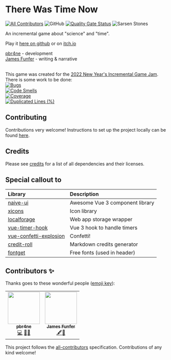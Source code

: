 # There Was Time Now
<!-- ALL-CONTRIBUTORS-BADGE:START - manually created to include non-github users -->
[![All Contributors](https://img.shields.io/badge/all_contributors-2-orange.svg?style=flat-square)](#contributors-)<!-- ALL-CONTRIBUTORS-BADGE:END -->
![GitHub](https://img.shields.io/github/license/pbr4ne/there-was-time-now)
[![Quality Gate Status](https://sonarcloud.io/api/project_badges/measure?project=pbr4ne_there-was-time-now&metric=alert_status)](https://sonarcloud.io/summary/new_code?id=pbr4ne_there-was-time-now)
![Sarsen Stones](https://img.shields.io/badge/sarsen%20stones-49-%234361EE)

An incremental game about "science" and "time".

Play it [here on github](https://pbr4ne.github.io/there-was-time-now) or on [itch.io](https://pbrane.itch.io/there-was-time-now)<br>

[pbr4ne](https://github.com/pbr4ne) - development<br>
[James Funfer](https://jamesfunfer.com) - writing & narrative<br><br>

This game was created for the [2022 New Year's Incremental Game Jam](https://itch.io/jam/new-years-incremental-game-jam/entries). There is some work to be done:<br>
[![Bugs](https://sonarcloud.io/api/project_badges/measure?project=pbr4ne_there-was-time-now&metric=bugs)](https://sonarcloud.io/summary/new_code?id=pbr4ne_there-was-time-now)<br>
[![Code Smells](https://sonarcloud.io/api/project_badges/measure?project=pbr4ne_there-was-time-now&metric=code_smells)](https://sonarcloud.io/summary/new_code?id=pbr4ne_there-was-time-now)<br>
[![Coverage](https://sonarcloud.io/api/project_badges/measure?project=pbr4ne_there-was-time-now&metric=coverage)](https://sonarcloud.io/summary/new_code?id=pbr4ne_there-was-time-now)<br>
[![Duplicated Lines (%)](https://sonarcloud.io/api/project_badges/measure?project=pbr4ne_there-was-time-now&metric=duplicated_lines_density)](https://sonarcloud.io/summary/new_code?id=pbr4ne_there-was-time-now)<br>

## Contributing

Contributions very welcome! Instructions to set up the project locally can be found [here](CONTRIBUTING.md).

## Credits

Please see [credits](CREDITS.md) for a list of all dependencies and their licenses.

## Special callout to

| Library | Description |
| :------ | :---------- |
| [naive-ui](https://github.com/TuSimple/naive-ui) | Awesome Vue 3 component library |
| [xicons](https://github.com/07akioni/xicons) | Icon library |
| [localforage](https://github.com/localForage/localForage) | Web app storage wrapper |
| [vue-timer-hook](https://github.com/riderx/vue-timer-hook) | Vue 3 hook to handle timers |
| [vue-confetti-explosion](https://github.com/valgeirb/vue-confetti-explosion) | Confetti! |
| [credit-roll](https://github.com/libscie/credit-roll) | Markdown credits generator |
| [fontget](https://www.fontget.com) | Free fonts (used in header) |

## Contributors ✨

Thanks goes to these wonderful people ([emoji key](https://allcontributors.org/docs/en/emoji-key)):

<!-- ALL-CONTRIBUTORS-LIST:START - manually created to include non-github users -->
<table>
  <tr>
    <td align="center"><a href="https://github.com/pbr4ne"><img src="https://avatars.githubusercontent.com/u/22901953?v=4?s=100" width="100px;" alt=""/><br /><sub><b>pbr4ne</b></sub></a><br /><a href="https://github.com/pbr4ne/there-was-time-now/commits?author=pbr4ne" title="Code">💻</a> <a href="#design-pbr4ne" title="UI Design">🎨</a><a href="#ideas-pbr4ne" title="Game Design">🤔</a></td>
    <td align="center"><a href="https://jamesfunfer.com"><img src="https://i.postimg.cc/zDjhDgBP/jf.jpg" width="100px;" alt=""/><br /><sub><b>James Funfer</b></sub></a><br /><a href="#narrative-jfunfer" title="Narrative">🖋</a><a href="#ideas-jfunfer" title="Game Design">🤔</a></td>
  </tr>
</table>
<!-- ALL-CONTRIBUTORS-LIST:END -->

This project follows the [all-contributors](https://github.com/all-contributors/all-contributors) specification. Contributions of any kind welcome!
